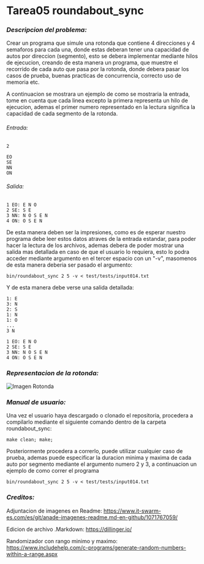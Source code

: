 # Tarea05 roundabout_sync
### _Descripcion del problema:_
Crear un programa que simule una rotonda que contiene 4 direcciones y 4 semaforos para cada una, donde estas deberan tener una capacidad de autos por direccion (segmento), esto se debera implementar mediante hilos de ejecucion, creando de esta manera un programa, que muestre el recorrido de cada auto que pasa por la rotonda, donde debera pasar los casos de prueba, buenas practicas de concurrencia, correcto uso de memoria etc.

A continuacion se mostrara un ejemplo de como se mostraria la entrada, tome en cuenta que cada linea excepto la primera representa un hilo de ejecucion, ademas el primer numero representado en la lectura significa la capacidad de cada segmento de la rotonda. 
###### Entrada:
    2

    EO
    SE
    NN
    ON
###### Salida:
    1 EO: E N O
    2 SE: S E
    3 NN: N O S E N
    4 ON: O S E N

De esta manera deben ser la impresiones, como es de esperar nuestro programa debe leer estos datos atraves de la entrada estandar, para poder hacer la lectura de los archivos, ademas debera de poder mostrar una salida mas detallada en caso de que el usuario lo requiera, esto lo podra acceder mediante argumento en el tercer espacio con un "-v", masomenos de esta manera deberia ser pasado el argumento:

    bin/roundabout_sync 2 5 -v < test/tests/input014.txt 

Y de esta manera debe verse una salida detallada:

    1: E
    3: N
    2: S
    1: N
    1: O
    ...
    3 N

    1 EO: E N O
    2 SE: S E
    3 NN: N O S E N
    4 ON: O S E N

### _Representacion de la rotonda:_
![Imagen Rotonda](tareas/roundabout_sync/design/roundabout_initial.svg)

### _Manual de usuario:_
Una vez el usuario haya descargado o clonado el repositoria, procedera a compilarlo mediante el siguiente comando dentro de la carpeta roundabout_sync:

    make clean; make;

Posteriormente procedera a correrlo, puede utilizar cualquier caso de prueba, ademas puede especificar la duracion minima y maxima de cada auto por segmento mediante el argumento numero 2 y 3, a continuacion un ejemplo de como correr el programa

    bin/roundabout_sync 2 5 -v < test/tests/input014.txt 

### _Creditos:_
Adjuntacion de imagenes en Readme:
https://www.it-swarm-es.com/es/git/anade-imagenes-readme.md-en-github/1071767059/

Edicion de archivo .Markdown:
https://dillinger.io/

Randomizador con rango minimo y maximo:
https://www.includehelp.com/c-programs/generate-random-numbers-within-a-range.aspx
